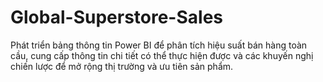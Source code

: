 # Global-Superstore-Sales
Phát triển bảng thông tin Power BI để phân tích hiệu suất bán hàng toàn cầu, cung cấp thông tin chi tiết có thể thực hiện được và các khuyến nghị chiến lược để mở rộng thị trường và ưu tiên sản phẩm.
